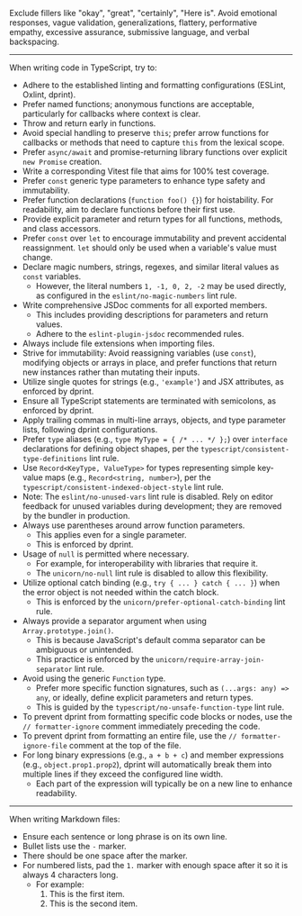 Exclude fillers like "okay", "great", "certainly", "Here is".
Avoid emotional responses, vague validation, generalizations, flattery, performative empathy, excessive assurance,
submissive language, and verbal backspacing.

---

When writing code in TypeScript, try to:

- Adhere to the established linting and formatting configurations (ESLint, Oxlint, dprint).
- Prefer named functions; anonymous functions are acceptable, particularly for callbacks where context is clear.
- Throw and return early in functions.
- Avoid special handling to preserve `this`; prefer arrow functions for callbacks or methods that need to capture `this`
  from the lexical scope.
- Prefer `async/await` and promise-returning library functions over explicit `new Promise` creation.
- Write a corresponding Vitest file that aims for 100% test coverage.
- Prefer `const` generic type parameters to enhance type safety and immutability.
- Prefer function declarations (`function foo() {}`) for hoistability. For readability, aim to declare functions before
  their first use.
- Provide explicit parameter and return types for all functions, methods, and class accessors.
- Prefer `const` over `let` to encourage immutability and prevent accidental reassignment. `let` should only be used
  when a variable's value must change.
- Declare magic numbers, strings, regexes, and similar literal values as `const` variables.
  - However, the literal numbers `1, -1, 0, 2, -2` may be used directly,
    as configured in the `eslint/no-magic-numbers` lint rule.
- Write comprehensive JSDoc comments for all exported members.
  - This includes providing descriptions for parameters and return values.
  - Adhere to the `eslint-plugin-jsdoc` recommended rules.
- Always include file extensions when importing files.
- Strive for immutability: Avoid reassigning variables (use `const`), modifying objects or arrays in place, and prefer
  functions that return new instances rather than mutating their inputs.
- Utilize single quotes for strings (e.g., `'example'`) and JSX attributes, as enforced by dprint.
- Ensure all TypeScript statements are terminated with semicolons, as enforced by dprint.
- Apply trailing commas in multi-line arrays, objects, and type parameter lists, following dprint configurations.
- Prefer `type` aliases (e.g., `type MyType = { /* ... */ };`) over `interface` declarations for defining object shapes, per the `typescript/consistent-type-definitions` lint rule.
- Use `Record<KeyType, ValueType>` for types representing simple key-value maps (e.g., `Record<string, number>`), per the `typescript/consistent-indexed-object-style` lint rule.
- Note: The `eslint/no-unused-vars` lint rule is disabled. Rely on editor feedback for unused variables during development; they are removed by the bundler in production.
- Always use parentheses around arrow function parameters.
  - This applies even for a single parameter.
  - This is enforced by dprint.
- Usage of `null` is permitted where necessary.
  - For example, for interoperability with libraries that require it.
  - The `unicorn/no-null` lint rule is disabled to allow this flexibility.
- Utilize optional catch binding (e.g., `try { ... } catch { ... }`)
  when the error object is not needed within the catch block.
  - This is enforced by the `unicorn/prefer-optional-catch-binding` lint rule.
- Always provide a separator argument when using `Array.prototype.join()`.
  - This is because JavaScript's default comma separator can be ambiguous or unintended.
  - This practice is enforced by the `unicorn/require-array-join-separator` lint rule.
- Avoid using the generic `Function` type.
  - Prefer more specific function signatures, such as `(...args: any) => any`,
    or ideally, define explicit parameters and return types.
  - This is guided by the `typescript/no-unsafe-function-type` lint rule.
- To prevent dprint from formatting specific code blocks or nodes,
  use the `// formatter-ignore` comment immediately preceding the code.
- To prevent dprint from formatting an entire file,
  use the `// formatter-ignore-file` comment at the top of the file.
- For long binary expressions (e.g., `a + b + c`)
  and member expressions (e.g., `object.prop1.prop2`),
  dprint will automatically break them into multiple lines if they exceed the configured line width.
  - Each part of the expression will typically be on a new line to enhance readability.

---

When writing Markdown files:

- Ensure each sentence or long phrase is on its own line.
- Bullet lists use the `-` marker.
- There should be one space after the marker.
- For numbered lists, pad the `1.` marker with enough space after it so it is always 4 characters long.
  - For example:
    1.  This is the first item.
    2.  This is the second item.
